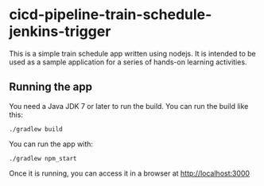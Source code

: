 # cicd-pipeline-train-schedule-jenkins-trigger
   
This is a simple train schedule app written using nodejs. It is intended to be used as a sample application for a series of hands-on learning activities.

## Running the app
    
You need a Java JDK 7 or later to run the build. You can run the build like this:

    ./gradlew build

You can run the app with:

    ./gradlew npm_start

Once it is running, you can access it in a browser at [http://localhost:3000](http://localhost:3000)
